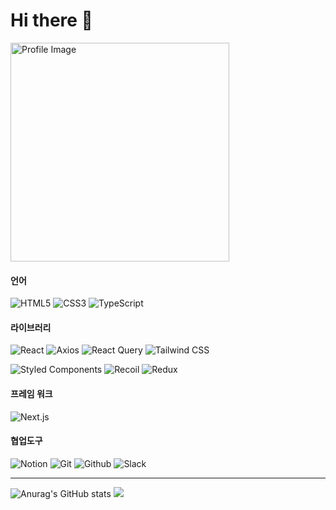 # Hi there 👋

<img width="350px" src="https://github.com/tph7897/tph7897/assets/132332533/25e40431-4b69-4916-a316-d8877adc8ce6" alt="Profile Image">

  <div >

  #### 언어
  ![HTML5](https://img.shields.io/badge/HTML5-E34F26?style=for-the-badge&logo=HTML5&logoColor=white)
  ![CSS3](https://img.shields.io/badge/CSS3-1572B6?style=for-the-badge&logo=CSS3&logoColor=white)
  ![TypeScript](https://img.shields.io/badge/Typescript-3178C6?style=for-the-badge&logo=typescript&logoColor=white)

  #### 라이브러리
  ![React](https://img.shields.io/badge/React-61DAFB?style=for-the-badge&logo=react&logoColor=white)
  ![Axios](https://img.shields.io/badge/axios-5A29E4?style=for-the-badge&logo=axios&logoColor=white)
  ![React Query](https://img.shields.io/badge/reactquery-FF4154?style=for-the-badge&logo=reactquery&logoColor=white)
  ![Tailwind CSS](https://img.shields.io/badge/Tailwind%20CSS-38B2AC?style=for-the-badge&logo=tailwind-css&logoColor=white)

  
  ![Styled Components](https://img.shields.io/badge/styledcomponents-DB7093?style=for-the-badge&logo=styledcomponents&logoColor=white)
  ![Recoil](https://img.shields.io/badge/recoil%20-3578E5?style=for-the-badge&logo=recoil&logoColor=white)
  ![Redux](https://img.shields.io/badge/redux-764ABC?style=for-the-badge&logo=redux&logoColor=white)

  #### 프레임 워크
  ![Next.js](https://img.shields.io/badge/Next.js-000000?style=for-the-badge&logo=next.js&logoColor=white)

  #### 협업도구
  ![Notion](https://img.shields.io/badge/Notion-000000?style=for-the-badge&logo=Notion&logoColor=white)
  ![Git](https://img.shields.io/badge/Git-F05032?style=for-the-badge&logo=Git&logoColor=white)
  ![Github](https://img.shields.io/badge/Github-181717?style=for-the-badge&logo=Github&logoColor=white)
  ![Slack](https://img.shields.io/badge/Slack-4A154B?style=for-the-badge&logo=Slack&logoColor=white)

  </div>

  






---
![Anurag's GitHub stats](https://github-readme-stats.vercel.app/api?username=tph7897&show_icons=true&theme=radical)
<img src="https://github-readme-stats.vercel.app/api/top-langs/?username=tph7897&layout=compact&bg_color=180,00000000,00000000&title_color=595959&text_color=595959"/>
